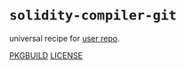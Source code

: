 # `solidity-compiler-git`

universal recipe for [user repo](../themartiancompany/ur).

[PKGBUILD](PKGBUILD)
[LICENSE](COPYING)
